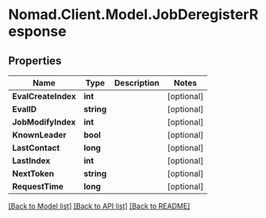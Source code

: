 # Nomad.Client.Model.JobDeregisterResponse

## Properties

Name | Type | Description | Notes
------------ | ------------- | ------------- | -------------
**EvalCreateIndex** | **int** |  | [optional] 
**EvalID** | **string** |  | [optional] 
**JobModifyIndex** | **int** |  | [optional] 
**KnownLeader** | **bool** |  | [optional] 
**LastContact** | **long** |  | [optional] 
**LastIndex** | **int** |  | [optional] 
**NextToken** | **string** |  | [optional] 
**RequestTime** | **long** |  | [optional] 

[[Back to Model list]](../README.md#documentation-for-models) [[Back to API list]](../README.md#documentation-for-api-endpoints) [[Back to README]](../README.md)

